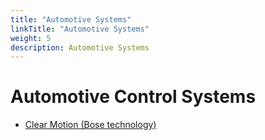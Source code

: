 ```yaml
---
title: "Automotive Systems"
linkTitle: "Automotive Systems"
weight: 5
description: Automotive Systems
---
```


# Automotive Control Systems

* [Clear Motion (Bose technology)](https://www.clearmotion.com/)
